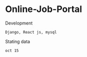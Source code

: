 ﻿# Online-Job-Portal


Development
```text
Django, React js, mysql
```

Stating data
```text
oct 15
```


